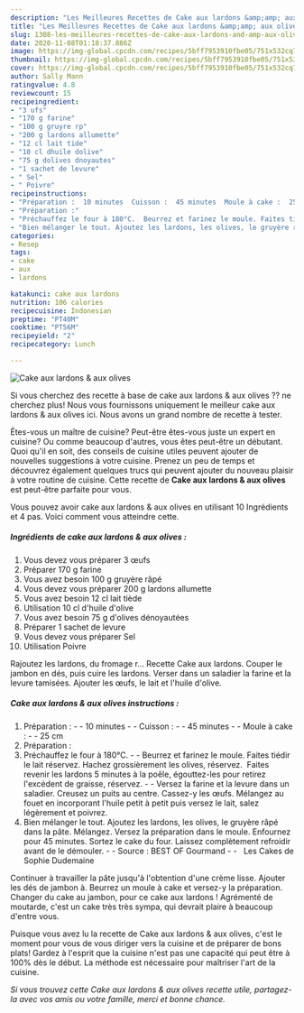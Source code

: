 ```yaml
---
description: "Les Meilleures Recettes de Cake aux lardons &amp;amp; aux olives"
title: "Les Meilleures Recettes de Cake aux lardons &amp;amp; aux olives"
slug: 1308-les-meilleures-recettes-de-cake-aux-lardons-and-amp-aux-olives
date: 2020-11-08T01:18:37.886Z
image: https://img-global.cpcdn.com/recipes/5bff7953910fbe05/751x532cq70/cake-aux-lardons-aux-olives-photo-principale-de-la-recette.jpg
thumbnail: https://img-global.cpcdn.com/recipes/5bff7953910fbe05/751x532cq70/cake-aux-lardons-aux-olives-photo-principale-de-la-recette.jpg
cover: https://img-global.cpcdn.com/recipes/5bff7953910fbe05/751x532cq70/cake-aux-lardons-aux-olives-photo-principale-de-la-recette.jpg
author: Sally Mann
ratingvalue: 4.8
reviewcount: 15
recipeingredient:
- "3 ufs"
- "170 g farine"
- "100 g gruyre rp"
- "200 g lardons allumette"
- "12 cl lait tide"
- "10 cl dhuile dolive"
- "75 g dolives dnoyautes"
- "1 sachet de levure"
- " Sel"
- " Poivre"
recipeinstructions:
- "Préparation :  10 minutes  Cuisson :  45 minutes  Moule à cake :  25 cm"
- "Préparation :"
- "Préchauffez le four à 180°C.  Beurrez et farinez le moule. Faites tiédir le lait réservez. Hachez grossièrement les olives, réservez.  Faites revenir les lardons 5 minutes à la poêle, égouttez-les pour retirez l&#39;excédent de graisse, réservez.  Versez la farine et la levure dans un saladier. Creusez un puits au centre. Cassez-y les œufs. Mélangez au fouet en incorporant l&#39;huile petit à petit puis versez le lait, salez légèrement et poivrez."
- "Bien mélanger le tout. Ajoutez les lardons, les olives, le gruyère râpé dans la pâte. Mélangez. Versez la préparation dans le moule. Enfournez pour 45 minutes. Sortez le cake du four. Laissez complètement refroidir avant de le démouler.  Source : BEST OF Gourmand    Les Cakes de Sophie Dudemaine"
categories:
- Resep
tags:
- cake
- aux
- lardons

katakunci: cake aux lardons 
nutrition: 106 calories
recipecuisine: Indonesian
preptime: "PT40M"
cooktime: "PT56M"
recipeyield: "2"
recipecategory: Lunch

---
```



![Cake aux lardons &amp; aux olives](https://img-global.cpcdn.com/recipes/5bff7953910fbe05/751x532cq70/cake-aux-lardons-aux-olives-photo-principale-de-la-recette.jpg)

Si vous cherchez des recette à base de cake aux lardons &amp; aux olives ?? ne cherchez plus! Nous vous fournissons uniquement le meilleur cake aux lardons &amp; aux olives ici. Nous avons un grand nombre de recette à tester.

Êtes-vous un maître de cuisine? Peut-être êtes-vous juste un expert en cuisine? Ou comme beaucoup d'autres, vous êtes peut-être un débutant. Quoi qu'il en soit, des conseils de cuisine utiles peuvent ajouter de nouvelles suggestions à votre cuisine. Prenez un peu de temps et découvrez également quelques trucs qui peuvent ajouter du nouveau plaisir à votre routine de cuisine. Cette recette de <strong> Cake aux lardons &amp; aux olives </strong> est peut-être parfaite pour vous.

<!--inarticleads1-->

Vous pouvez avoir cake aux lardons &amp; aux olives en utilisant 10 Ingrédients et 4 pas. Voici comment vous atteindre cette.

##### Ingrédients de cake aux lardons &amp; aux olives :

1. Vous devez vous préparer 3 œufs
1. Préparer 170 g farine
1. Vous avez besoin 100 g gruyère râpé
1. Vous devez vous préparer 200 g lardons allumette
1. Vous avez besoin 12 cl lait tiède
1. Utilisation 10 cl d&#39;huile d&#39;olive
1. Vous avez besoin 75 g d&#39;olives dénoyautées
1. Préparer 1 sachet de levure
1. Vous devez vous préparer  Sel
1. Utilisation  Poivre


Rajoutez les lardons, du fromage r… Recette Cake aux lardons. Couper le jambon en dés, puis cuire les lardons. Verser dans un saladier la farine et la levure tamisées. Ajouter les œufs, le lait et l&#39;huile d&#39;olive. 

<!--inarticleads2-->

##### Cake aux lardons &amp; aux olives instructions :

1. Préparation : -  - 10 minutes -  - Cuisson : -  - 45 minutes -  - Moule à cake : -  - 25 cm
1. Préparation :
1. Préchauffez le four à 180°C. -  - Beurrez et farinez le moule. Faites tiédir le lait réservez. Hachez grossièrement les olives, réservez.  Faites revenir les lardons 5 minutes à la poêle, égouttez-les pour retirez l&#39;excédent de graisse, réservez. -  - Versez la farine et la levure dans un saladier. Creusez un puits au centre. Cassez-y les œufs. Mélangez au fouet en incorporant l&#39;huile petit à petit puis versez le lait, salez légèrement et poivrez.
1. Bien mélanger le tout. Ajoutez les lardons, les olives, le gruyère râpé dans la pâte. Mélangez. Versez la préparation dans le moule. Enfournez pour 45 minutes. Sortez le cake du four. Laissez complètement refroidir avant de le démouler. -  - Source : BEST OF Gourmand -  -   Les Cakes de Sophie Dudemaine


Continuer à travailler la pâte jusqu&#39;à l&#39;obtention d&#39;une crème lisse. Ajouter les dés de jambon à. Beurrez un moule à cake et versez-y la préparation. Changer du cake au jambon, pour ce cake aux lardons ! Agrémenté de moutarde, c&#39;est un cake très très sympa, qui devrait plaire à beaucoup d&#39;entre vous. 

<!--inarticleads1-->

<p>
Puisque vous avez lu la recette de Cake aux lardons &amp; aux olives, c'est le moment pour vous de vous diriger vers la cuisine et de préparer de bons plats! Gardez à l'esprit que la cuisine n'est pas une capacité qui peut être à 100% dès le début. La méthode est nécessaire pour maîtriser l'art de la cuisine.
</p>

<p>
<i>Si vous trouvez cette Cake aux lardons &amp; aux olives recette utile, partagez-la avec vos amis ou votre famille, merci et bonne chance.</i>
</p>
